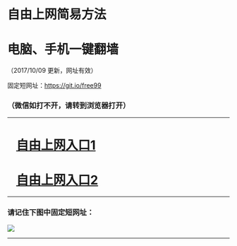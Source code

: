 ﻿# 自由上网简易方法

# 电脑、手机一键翻墙

（2017/10/09 更新，网址有效）

固定短网址：https://git.io/free99

### （微信如打不开，请转到浏览器打开）


***





# &nbsp;&nbsp; <a href="http://ft60924565.fwq-tz-1001.info/fwqtz01.html?t=10090011417 " target="_blank">自由上网入口1</a>
# &nbsp;&nbsp; <a href="http://ft1399628656.fwq-tz-1002.info/fwqtz02.html?t=100900119298 " target="_blank">自由上网入口2</a>
***

### 请记住下图中固定短网址：

<img src="https://s3-us-west-2.amazonaws.com/fwq-1001/yjfq-20170905okok.png" /> 


***

